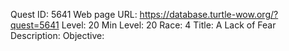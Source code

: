 Quest ID: 5641
Web page URL: https://database.turtle-wow.org/?quest=5641
Level: 20
Min Level: 20
Race: 4
Title: A Lack of Fear
Description: 
Objective: 

